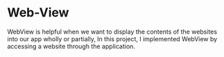 # Web-View
WebView is helpful when we want to display the contents of the websites into our app wholly or partially, In this project, I implemented WebView by accessing a website through the application.
